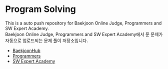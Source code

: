 # Program Solving
This is a auto push repository for Baekjoon Online Judge, Programmers and SW Expert Academy.  
 Baekjoon Online Judge, Programmers and SW Expert Academy에서 푼 문제가 자동으로 업로드되는 문제 풀이 저장소입니다.
- [BaekjoonHub](https://github.com/BaekjoonHub/BaekjoonHub)
- [Programmers](https://programmers.co.kr/)
- [SW Expert Academy](https://swexpertacademy.com/main/main.do)
